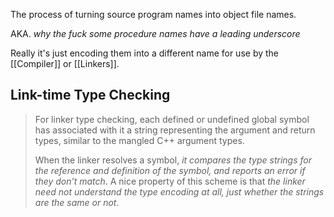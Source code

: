 The process of turning source program names into object file names.

AKA. *why the fuck some procedure names have a leading underscore*

Really it's just encoding them into a different name for use by the [[Compiler]] or [[Linkers]].

## Link-time Type Checking

>For linker type checking, each defined or undefined global symbol has associated with it a string representing the argument and return types, similar to the mangled C++ argument types. 
>
>When the linker resolves a symbol, *it compares the type strings for the reference and definition of the symbol, and reports an error if they don’t match*. A nice property of this scheme is that *the linker need not understand the type encoding at all, just whether the strings are the same or not*.

